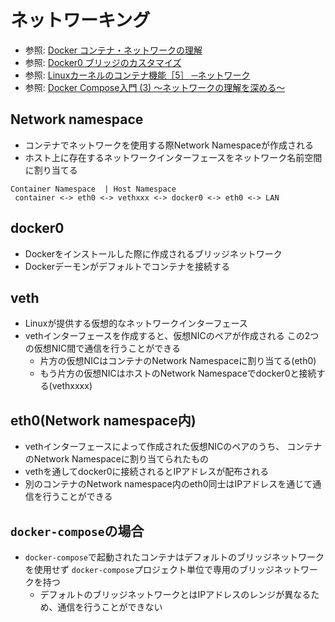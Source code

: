 # ネットワーキング
- 参照: [Docker コンテナ・ネットワークの理解](https://docs.docker.jp/engine/userguide/networking/dockernetworks.html)
- 参照: [Docker0 ブリッジのカスタマイズ](https://docs.docker.jp/engine/userguide/networking/default_network/custom-docker0.html)
- 参照: [Linuxカーネルのコンテナ機能［5］ ─ネットワーク](https://gihyo.jp/admin/serial/01/linux_containers/0006)
- 参照: [Docker Compose入門 (3) ～ネットワークの理解を深める～](https://knowledge.sakura.ad.jp/23899/)

## Network namespace
- コンテナでネットワークを使用する際Network Namespaceが作成される
- ホスト上に存在するネットワークインターフェースをネットワーク名前空間に割り当てる

```
Container Namespace  | Host Namespace
 container <-> eth0 <-> vethxxx <-> docker0 <-> eth0 <-> LAN
```

## docker0
- Dockerをインストールした際に作成されるブリッジネットワーク
- Dockerデーモンがデフォルトでコンテナを接続する

## veth
- Linuxが提供する仮想的なネットワークインターフェース
- vethインターフェースを作成すると、仮想NICのペアが作成される
  この2つの仮想NIC間で通信を行うことができる
  - 片方の仮想NICはコンテナのNetwork Namespaceに割り当てる(eth0)
  - もう片方の仮想NICはホストのNetwork Namespaceでdocker0と接続する(vethxxxx)

## eth0(Network namespace内)
- vethインターフェースによって作成された仮想NICのペアのうち、
  コンテナのNetwork Namespaceに割り当てられたもの
- vethを通してdocker0に接続されるとIPアドレスが配布される
- 別のコンテナのNetwork namespace内のeth0同士はIPアドレスを通じて通信を行うことができる

## `docker-compose`の場合
- `docker-compose`で起動されたコンテナはデフォルトのブリッジネットワークを使用せず
  `docker-compose`プロジェクト単位で専用のブリッジネットワークを持つ
  - デフォルトのブリッジネットワークとはIPアドレスのレンジが異なるため、通信を行うことができない
